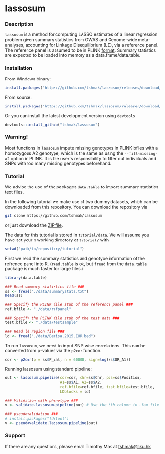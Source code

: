lassosum
=======================

### Description

`lassosum` is a method for computing LASSO estimates of a linear regression problem given summary statistics from GWAS and Genome-wide meta-analyses, accounting for Linkage Disequilibrium (LD), via a reference panel.
The reference panel is assumed to be in PLINK [format](https://www.cog-genomics.org/plink2/).
Summary statistics are expected to be loaded into memory as a data.frame/data.table. 

### Installation

From Windows binary:
```r
install.packages("https://github.com/tshmak/lassosum/releases/download/v0.2.0/lassosum_0.2.zip", repos=NULL)
```
From source: 
```r
install.packages("https://github.com/tshmak/lassosum/releases/download/v0.2.0/lassosum_0.2.tar.gz", repos=NULL)
```

Or you can install the latest development version using `devtools`
```r
devtools::install_github("tshmak/lassosum")
```
### Warning!

Most functions in `lassosum` impute missing genotypes in PLINK bfiles with a homozygous A2 genotype, which is the same as using the `--fill-missing-a2` option in PLINK. It is the user's responsibility to filter out individuals and SNPs with too many missing genotypes beforehand. 

### Tutorial

We advise the use of the packages `data.table` to import summary statistics text files.

In the following tutorial we make use of two dummy datasets, which can be downloaded from this repository.
You can download the repository via

```bash
git clone https://github.com/tshmak/lassosum
```

or just download the [ZIP file](https://github.com/tshmak/lassosum/archive/master.zip).

The data for this tutorial is stored in `tutorial/data`. 
We will assume you have set your `R` working directory at `tutorial/` with 

```r
setwd("path/to/repository/tutorial")
```

First we read the summary statistics and genotyoe information of the refrence panel into R. (`read.table` is ok, but `fread` from the `data.table` package is much faster for large files.)



```r
library(data.table)

### Read summary statistics file ###
ss <- fread("./data/summarystats.txt")
head(ss)

### Specify the PLINK file stub of the reference panel ###
ref.bfile <- "./data/refpanel"

### Specify the PLINK file stub of the test data ###
test.bfile <- "./data/testsample"

### Read ld region file ###
ld <- fread("./data/Berisa.2015.EUR.bed")
```

To run `lassosum`, we need to input SNP-wise correlations. This can be converted from p-values via the `p2cor` function. 
```r
cor <- p2cor(p = ss$P_val, n = 60000, sign=log(ss$OR_A1))
```

Running lassosum using standard pipeline: 
```r
out <- lassosum.pipeline(cor=cor, chr=ss$Chr, pos=ss$Position, 
                         A1=ss$A1, A2=ss$A2,
                         ref.bfile=ref.bfile, test.bfile=test.bfile, 
                         LDblocks = ld)

### Validation with phenotype ### 
v <- validate.lassosum.pipeline(out) # Use the 6th column in .fam file in test dataset for test phenotype

### pseudovalidation ###
# install.packages("fdrtool")
v <- pseudovalidate.lassosum.pipeline(out)

```
### Support
If there are any questions, please email Timothy Mak at tshmak@hku.hk
